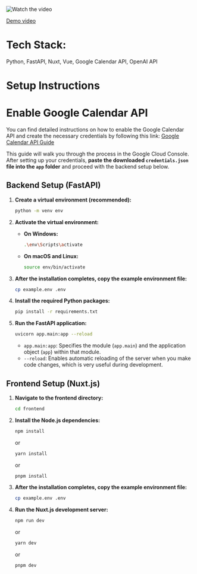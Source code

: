 ![Watch the video](https://github.com/user-attachments/assets/96d58efe-4e21-4cfa-afeb-35ca78d9a3a4)

[Demo video](https://drive.google.com/file/d/12uU9R0mx3HB5UiaVsPIspeDEUB4NtDEx/view?usp=sharing)

# Tech Stack: 
Python, FastAPI, Nuxt, Vue, Google Calendar API, OpenAI API

# Setup Instructions

# Enable Google Calendar API
You can find detailed instructions on how to enable the Google Calendar API and create the necessary credentials by following this link:
[Google Calendar API Guide](https://developers.google.com/workspace/calendar/api/quickstart/nodejs)

This guide will walk you through the process in the Google Cloud Console. After setting up your credentials, **paste the downloaded `credentials.json` file into the `app` folder** and proceed with the backend setup below.

## Backend Setup (FastAPI)

1.  **Create a virtual environment (recommended):**

    ```bash
    python -m venv env
    ```

2.  **Activate the virtual environment:**

    * **On Windows:**

        ```bash
        .\env\Scripts\activate
        ```

    * **On macOS and Linux:**

        ```bash
        source env/bin/activate
        ```
3.  **After the installation completes, copy the example environment file:**

    ```bash
    cp example.env .env
    ```

4.  **Install the required Python packages:**

    ```bash
    pip install -r requirements.txt
    ```

4.  **Run the FastAPI application:**

    ```bash
    uvicorn app.main:app --reload
    ```

    * `app.main:app`:  Specifies the module (`app.main`) and the application object (`app`) within that module.
    * `--reload`: Enables automatic reloading of the server when you make code changes, which is very useful during development.

## Frontend Setup (Nuxt.js)

1.  **Navigate to the frontend directory:**

    ```bash
    cd frontend
    ```

2.  **Install the Node.js dependencies:**

    ```bash
    npm install
    ```

    or

    ```bash
    yarn install
    ```

    or

    ```bash
    pnpm install
    ```

3.  **After the installation completes, copy the example environment file:**

    ```bash
    cp example.env .env
    ```

4.  **Run the Nuxt.js development server:**

    ```bash
    npm run dev
    ```

    or

    ```bash
    yarn dev
    ```

    or

    ```bash
    pnpm dev
    ```
